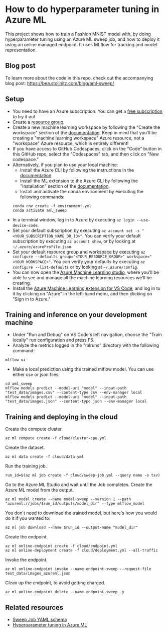 # How to do hyperparameter tuning in Azure ML

This project shows how to train a Fashion MNIST model with, by doing hyperparameter tuning using an Azure ML sweep job, and how to deploy it using an online managed endpoint. It uses MLflow for tracking and model representation.


## Blog post

To learn more about the code in this repo, check out the accompanying blog post: https://bea.stollnitz.com/blog/aml-sweep/


## Setup

* You need to have an Azure subscription. You can get a [free subscription](https://azure.microsoft.com/en-us/free) to try it out.
* Create a [resource group](https://docs.microsoft.com/en-us/azure/azure-resource-manager/management/manage-resource-groups-portal).
* Create a new machine learning workspace by following the "Create the workspace" section of the [documentation](https://docs.microsoft.com/en-us/azure/machine-learning/quickstart-create-resources). Keep in mind that you'll be creating a "machine learning workspace" Azure resource, not a "workspace" Azure resource, which is entirely different!
* If you have access to GitHub Codespaces, click on the "Code" button in this GitHub repo, select the "Codespaces" tab, and then click on "New codespace."
* Alternatively, if you plan to use your local machine:
  * Install the Azure CLI by following the instructions in the [documentation](https://docs.microsoft.com/en-us/cli/azure/install-azure-cli).
  * Install the ML extension to the Azure CLI by following the "Installation" section of the [documentation](https://docs.microsoft.com/en-us/azure/machine-learning/how-to-configure-cli).
  * Install and activate the conda environment by executing the following commands:
  ```
  conda env create -f environment.yml
  conda activate aml_sweep
  ```
* In a terminal window, log in to Azure by executing `az login --use-device-code`. 
* Set your default subscription by executing `az account set -s "<YOUR_SUBSCRIPTION_NAME_OR_ID>"`. You can verify your default subscription by executing `az account show`, or by looking at `~/.azure/azureProfile.json`.
* Set your default resource group and workspace by executing `az configure --defaults group="<YOUR_RESOURCE_GROUP>" workspace="<YOUR_WORKSPACE>"`. You can verify your defaults by executing `az configure --list-defaults` or by looking at `~/.azure/config`.
* You can now open the [Azure Machine Learning studio](https://ml.azure.com/), where you'll be able to see and manage all the machine learning resources we'll be creating.
* Install the [Azure Machine Learning extension for VS Code](https://marketplace.visualstudio.com/items?itemName=ms-toolsai.vscode-ai), and log in to it by clicking on "Azure" in the left-hand menu, and then clicking on "Sign in to Azure."


## Training and inference on your development machine

* Under "Run and Debug" on VS Code's left navigation, choose the "Train locally" run configuration and press F5.
* Analyze the metrics logged in the "mlruns" directory with the following command:

```
mlflow ui
```

* Make a local prediction using the trained mlflow model. You can use either csv or json files:

```
cd aml_sweep
mlflow models predict --model-uri "model" --input-path "test_data/images.csv" --content-type csv --env-manager local
mlflow models predict --model-uri "model" --input-path "test_data/images.json" --content-type json --env-manager local
```


## Training and deploying in the cloud

Create the compute cluster.

```
az ml compute create -f cloud/cluster-cpu.yml 
```

Create the dataset.

```
az ml data create -f cloud/data.yml 
```

Run the training job.

```
run_id=$(az ml job create -f cloud/sweep-job.yml --query name -o tsv)
```

Go to the Azure ML Studio and wait until the Job completes.
Create the Azure ML model from the output.

```
az ml model create --name model-sweep --version 1 --path "azureml://jobs/$run_id/outputs/model_dir" --type mlflow_model
```

You don't need to download the trained model, but here's how you would do it if you wanted to:

```
az ml job download --name $run_id --output-name "model_dir"
```

Create the endpoint.

```
az ml online-endpoint create -f cloud/endpoint.yml
az ml online-deployment create -f cloud/deployment.yml --all-traffic
```

Invoke the endpoint.

```
az ml online-endpoint invoke --name endpoint-sweep --request-file test_data/images_azureml.json
```

Clean up the endpoint, to avoid getting charged.

```
az ml online-endpoint delete --name endpoint-sweep -y
```


## Related resources

* [Sweep Job YAML schema](https://docs.microsoft.com/en-us/azure/machine-learning/reference-yaml-job-sweep?WT.mc_id=aiml-44167-bstollnitz)
* [Hyperparameter tuning in Azure ML](https://docs.microsoft.com/en-us/azure/machine-learning/how-to-tune-hyperparameters?WT.mc_id=aiml-44167-bstollnitz)
